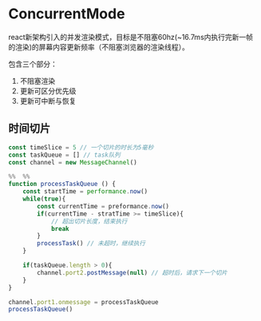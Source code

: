 # ConcurrentMode
react新架构引入的并发渲染模式，目标是不阻塞60hz(~16.7ms内执行完新一帧的渲染)的屏幕内容更新频率（不阻塞浏览器的渲染线程）。

包含三个部分：
1. 不阻塞渲染
2. 更新可区分优先级
3. 更新可中断与恢复

## 时间切片
```javascript
const timeSlice = 5 // 一个切片的时长为5毫秒
const taskQueue = [] // task队列
const channel = new MessageChannel() 

%%  %%
function processTaskQueue () {
	const startTime = performance.now()
	while(true){
		const currentTime = preformance.now()
		if(currentTime - stratTime >= timeSlice){
			// 超出切片长度，结束执行
			break
		}
		processTask() // 未超时，继续执行
	}

	if(taskQueue.length > 0){
		channel.port2.postMessage(null) // 超时后，请求下一个切片
	}
}

channel.port1.onmessage = processTaskQueue
processTaskQueue()
```
